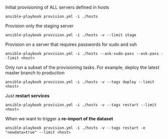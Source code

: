 
Initial provisioning of ALL servers defined in hosts

	ansible-playbook provision.yml -i ./hosts


Provision only the staging server

	ansible-playbook provision.yml -i ./hosts -v --limit stage


Provision on a server that requires passwords for sudo and ssh
	
	ansible-playbook provision.yml -i ./hosts --ask-sudo-pass --ask-pass --limit <host>


Only run a subset of the provisioning tasks. For example, deploy the latest master branch to production

	ansible-playbook provision.yml -i ./hosts -v --tags deploy --limit <host>

Just **restart services**

	ansible-playbook provision.yml -i ./hosts -v --tags restart --limit <host>

When we want to trigger a **re-import of the dataset**

    ansible-playbook provision.yml -i ./hosts -v --tags restart -e "newdata=true" --limit <host>


